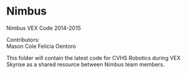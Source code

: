 Nimbus 
==============  

Nimbus VEX Code 2014-2015  

Contributors:  
 Mason Cole
  Felicia Oentoro  
  
This folder will contain the latest code for CVHS Robotics during VEX Skyrise as a shared resource between Nimbus team members.